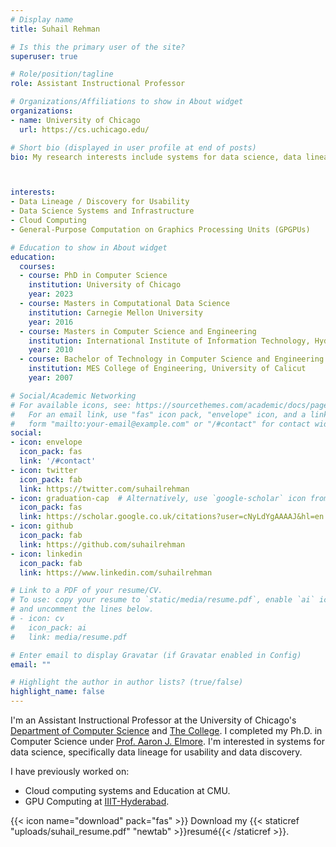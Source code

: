 ```yaml
---
# Display name
title: Suhail Rehman

# Is this the primary user of the site?
superuser: true

# Role/position/tagline
role: Assistant Instructional Professor

# Organizations/Affiliations to show in About widget
organizations:
- name: University of Chicago
  url: https://cs.uchicago.edu/

# Short bio (displayed in user profile at end of posts)
bio: My research interests include systems for data science, data lineage, cloud computing, and GPGPUs



interests:
- Data Lineage / Discovery for Usability
- Data Science Systems and Infrastructure
- Cloud Computing
- General-Purpose Computation on Graphics Processing Units (GPGPUs)

# Education to show in About widget
education:
  courses:
  - course: PhD in Computer Science
    institution: University of Chicago
    year: 2023
  - course: Masters in Computational Data Science
    institution: Carnegie Mellon University
    year: 2016
  - course: Masters in Computer Science and Engineering
    institution: International Institute of Information Technology, Hyderabad
    year: 2010
  - course: Bachelor of Technology in Computer Science and Engineering
    institution: MES College of Engineering, University of Calicut
    year: 2007

# Social/Academic Networking
# For available icons, see: https://sourcethemes.com/academic/docs/page-builder/#icons
#   For an email link, use "fas" icon pack, "envelope" icon, and a link in the
#   form "mailto:your-email@example.com" or "/#contact" for contact widget.
social:
- icon: envelope
  icon_pack: fas
  link: '/#contact'
- icon: twitter
  icon_pack: fab
  link: https://twitter.com/suhailrehman
- icon: graduation-cap  # Alternatively, use `google-scholar` icon from `ai` icon pack
  icon_pack: fas
  link: https://scholar.google.co.uk/citations?user=cNyLdYgAAAAJ&hl=en
- icon: github
  icon_pack: fab
  link: https://github.com/suhailrehman
- icon: linkedin
  icon_pack: fab
  link: https://www.linkedin.com/suhailrehman

# Link to a PDF of your resume/CV.
# To use: copy your resume to `static/media/resume.pdf`, enable `ai` icons in `params.toml`,
# and uncomment the lines below.
# - icon: cv
#   icon_pack: ai
#   link: media/resume.pdf

# Enter email to display Gravatar (if Gravatar enabled in Config)
email: ""

# Highlight the author in author lists? (true/false)
highlight_name: false
---
```


I'm an Assistant Instructional Professor at the University of Chicago's <a href="https://cs.uchicago.edu">Department of Computer Science</a> and <a href="https://college.uchicago.edu/">The College</a>. I completed my Ph.D. in Computer Science under <a href="http://people.cs.uchicago.edu/~aelmore/">Prof. Aaron J. Elmore</a>. I'm interested in systems for data science, specifically data lineage for usability and data discovery.

I have previously worked on:
* Cloud computing systems and Education at CMU.
* GPU Computing at <a href="https://cvit.iiit.ac.in/research/thesis/thesis-students/exploring-irregular-memory-access-applications-on-the-gpu">IIIT-Hyderabad</a>.

{{< icon name="download" pack="fas" >}} Download my {{< staticref "uploads/suhail_resume.pdf" "newtab" >}}resumé{{< /staticref >}}.
